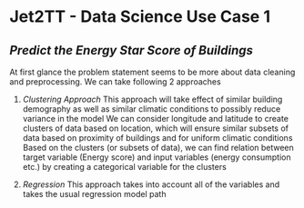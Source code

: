 # Jet2TT - Data Science Use Case 1
## _Predict the Energy Star Score of Buildings_

At first glance the problem statement seems to be more about data cleaning and preprocessing. We can take following 2 approaches

 1. *Clustering Approach*
  This approach will take effect of similar building demography as well as similar climatic conditions to possibly reduce variance in the model
  We can consider longitude and latitude to create clusters of data based on location, which will ensure similar subsets of data based on proximity of buildings and for uniform climatic conditions
  Based on the clusters (or subsets of data), we can find relation between target variable (Energy score) and input variables (energy consumption etc.) by creating a categorical variable for the clusters

2. *Regression*
  This approach takes into account all of the variables and takes the usual regression model path

